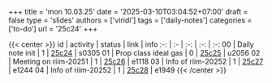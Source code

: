 +++
title = 'mon 10.03.25'
date = '2025-03-10T03:04:52+07:00'
draft = false
type = 'slides'
authors = ['viridi']
tags = ['daily-notes']
categories = ['to-do']
url = '25c24'
+++

{{< center >}}
id | activity | status | link | info
:-: | :- | :-: | :-: | :-:
00 | Daily note init       | 1 | [25c24](/notes/25c24) | s0305
01 | Prop class ideal gas  | 0 | [25c25](/notes/25c25) | u2056
02 | Meeting on riim-20251 | 1 | [25c26](/notes/25c26) | e1118
03 | Info of riim-20252    | 1 | [25c27](/notes/25c27) | e1244
04 | Info of riim-20252    | 1 | [25c28](/notes/25c28) | e1949
{{< /center >}}
